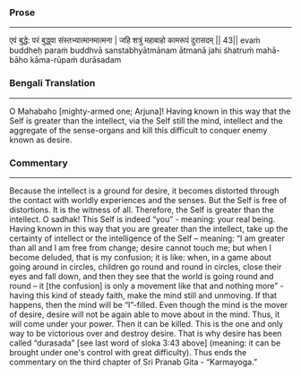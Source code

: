 ### Prose 
 --- 
एवं बुद्धे: परं बुद्ध्वा संस्तभ्यात्मानमात्मना |
जहि शत्रुं महाबाहो कामरूपं दुरासदम् || 43||
evaṁ buddheḥ paraṁ buddhvā sanstabhyātmānam ātmanā
jahi śhatruṁ mahā-bāho kāma-rūpaṁ durāsadam

### Bengali Translation 
 --- 
O Mahabaho [mighty-armed one; Arjuna]! Having known in this way that the Self is greater than the intellect, via the Self still the mind, intellect and the aggregate of the sense-organs and kill this difficult to conquer enemy known as desire.

### Commentary 
 --- 
Because the intellect is a ground for desire, it becomes distorted through the contact with worldly experiences and the senses. But the Self is free of distortions. It is the witness of all. Therefore, the Self is greater than the intellect. O sadhak! This Self is indeed “you” - meaning: your real being. Having known in this way that you are greater than the intellect, take up the certainty of intellect or the intelligence of the Self – meaning: “I am greater than all and I am free from change; desire cannot touch me; but when I become deluded, that is my confusion; it is like: when, in a game about going around in circles, children go round and round in circles, close their eyes and fall down, and then they see that the world is going round and round – it [the confusion] is only a movement like that and nothing more” - having this kind of steady faith, make the mind still and unmoving. If that happens, then the mind will be “I”-filled. Even though the mind is the mover of desire, desire will not be again able to move about in the mind. Thus, it will come under your power. Then it can be killed. This is the one and only way to be victorious over and destroy desire. That is why desire has been called “durasada” [see last word of sloka 3:43 above] (meaning: it can be brought under one's control with great difficulty). Thus ends the commentary on the third chapter of Sri Pranab Gita - “Karmayoga.”